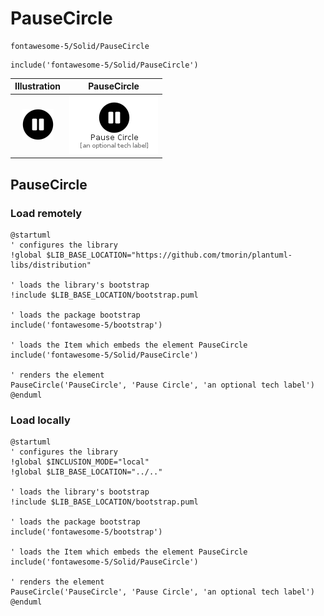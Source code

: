 # PauseCircle


```text
fontawesome-5/Solid/PauseCircle
```

```text
include('fontawesome-5/Solid/PauseCircle')
```



| Illustration | PauseCircle |
| :---: | :---: |
| ![illustration for Illustration](../../fontawesome-5/Solid/PauseCircle.png) | ![illustration for PauseCircle](../../fontawesome-5/Solid/PauseCircle.Local.png) |




## PauseCircle

### Load remotely
```plantuml
@startuml
' configures the library
!global $LIB_BASE_LOCATION="https://github.com/tmorin/plantuml-libs/distribution"

' loads the library's bootstrap
!include $LIB_BASE_LOCATION/bootstrap.puml

' loads the package bootstrap
include('fontawesome-5/bootstrap')

' loads the Item which embeds the element PauseCircle
include('fontawesome-5/Solid/PauseCircle')

' renders the element
PauseCircle('PauseCircle', 'Pause Circle', 'an optional tech label')
@enduml
```

### Load locally
```plantuml
@startuml
' configures the library
!global $INCLUSION_MODE="local"
!global $LIB_BASE_LOCATION="../.."

' loads the library's bootstrap
!include $LIB_BASE_LOCATION/bootstrap.puml

' loads the package bootstrap
include('fontawesome-5/bootstrap')

' loads the Item which embeds the element PauseCircle
include('fontawesome-5/Solid/PauseCircle')

' renders the element
PauseCircle('PauseCircle', 'Pause Circle', 'an optional tech label')
@enduml
```

